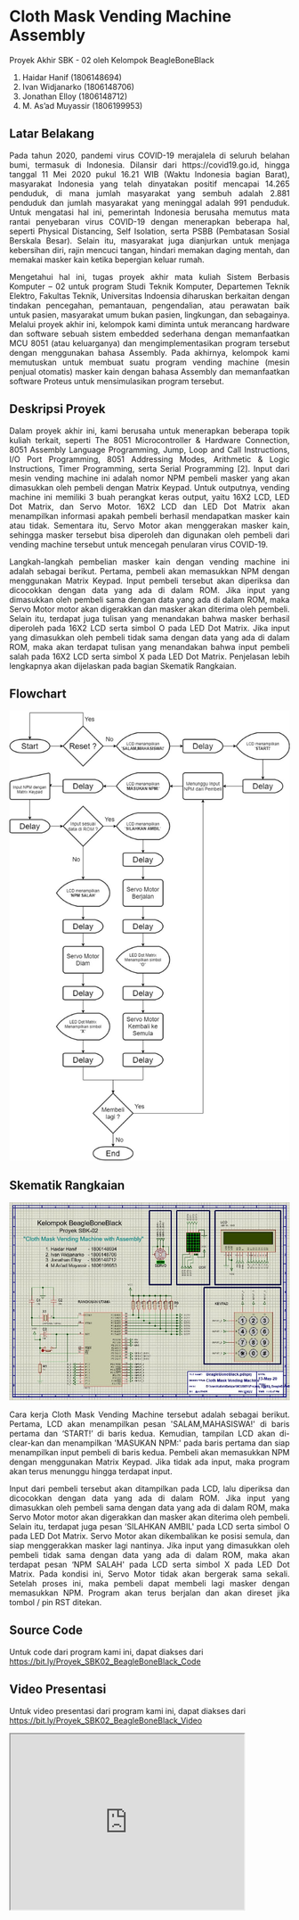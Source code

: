 # Cloth Mask Vending Machine Assembly

Proyek Akhir SBK - 02 oleh Kelompok BeagleBoneBlack
  1. Haidar Hanif       (1806148694)
  2. Ivan Widjanarko    (1806148706)
  3. Jonathan Elloy     (1806148712)
  4. M. As’ad Muyassir  (1806199953)

## Latar Belakang

<p align="justify">  Pada tahun 2020, pandemi virus COVID-19 merajalela di seluruh belahan bumi, termasuk di Indonesia. Dilansir dari https://covid19.go.id, hingga tanggal 11 Mei 2020 pukul 16.21 WIB (Waktu Indonesia bagian Barat), masyarakat Indonesia yang telah dinyatakan positif mencapai 14.265 penduduk, di mana jumlah masyarakat yang sembuh adalah 2.881 penduduk dan jumlah masyarakat yang meninggal adalah 991 penduduk. Untuk mengatasi hal ini, pemerintah Indonesia berusaha memutus mata rantai penyebaran virus COVID-19 dengan menerapkan beberapa hal, seperti Physical Distancing, Self Isolation, serta PSBB (Pembatasan Sosial Berskala Besar). Selain itu, masyarakat juga dianjurkan untuk menjaga kebersihan diri, rajin mencuci tangan, hindari memakan daging mentah, dan memakai masker kain ketika bepergian keluar rumah. </p>
<p align="justify">	Mengetahui hal ini, tugas proyek akhir mata kuliah Sistem Berbasis Komputer – 02 untuk program Studi Teknik Komputer, Departemen Teknik Elektro, Fakultas Teknik, Universitas Indoensia diharuskan berkaitan dengan tindakan pencegahan, pemantauan, pengendalian, atau perawatan baik untuk pasien, masyarakat umum bukan pasien, lingkungan, dan sebagainya. Melalui proyek akhir ini, kelompok kami diminta untuk merancang hardware dan software sebuah sistem embedded sederhana dengan memanfaatkan MCU 8051 (atau keluarganya) dan mengimplementasikan program tersebut dengan menggunakan bahasa Assembly. Pada akhirnya, kelompok kami memutuskan untuk membuat suatu program vending machine (mesin penjual otomatis) masker kain dengan bahasa Assembly dan memanfaatkan software Proteus untuk mensimulasikan program tersebut. </p>

## Deskripsi Proyek

<p align="justify">  Dalam proyek akhir ini, kami berusaha untuk menerapkan beberapa topik kuliah terkait, seperti The 8051 Microcontroller & Hardware Connection, 8051 Assembly Language Programming, Jump, Loop and Call Instructions, I/O Port Programming, 8051 Addressing Modes, Arithmetic & Logic Instructions, Timer Programming, serta Serial Programming [2]. Input dari mesin vending machine ini adalah nomor NPM pembeli masker yang akan dimasukkan oleh pembeli dengan Matrix Keypad. Untuk outputnya, vending machine ini memiliki 3 buah perangkat keras output, yaitu 16X2 LCD, LED Dot Matrix, dan Servo Motor. 16X2 LCD dan LED Dot Matrix akan menampilkan informasi apakah pembeli berhasil mendapatkan masker kain atau tidak. Sementara itu, Servo Motor akan menggerakan masker kain, sehingga masker tersebut bisa diperoleh dan digunakan oleh pembeli dari vending machine tersebut untuk mencegah penularan virus COVID-19. </p>
<p align="justify">	Langkah-langkah pembelian masker kain dengan vending machine ini adalah sebagai berikut. Pertama, pembeli akan memasukkan NPM dengan menggunakan Matrix Keypad. Input pembeli tersebut akan diperiksa dan dicocokkan dengan data yang ada di dalam ROM. Jika input yang dimasukkan oleh pembeli sama dengan data yang ada di dalam ROM, maka Servo Motor motor akan digerakkan dan masker akan diterima oleh pembeli. Selain itu, terdapat juga  tulisan yang menandakan bahwa masker berhasil diperoleh pada 16X2 LCD serta simbol O pada LED Dot Matrix. Jika input yang dimasukkan oleh pembeli tidak sama dengan data yang ada di dalam ROM, maka akan terdapat tulisan yang menandakan bahwa input pembeli salah pada 16X2 LCD serta simbol X pada LED Dot Matrix. Penjelasan lebih lengkapnya akan dijelaskan pada bagian Skematik Rangkaian. </p>

## Flowchart

![alt text](https://github.com/IvanWidjanarko/Cloth-Mask-Vending-Machine-Assembly-/blob/master/Cloth%20Mask%20Vending%20Machine%20Flowchart.jpg)

## Skematik Rangkaian

![alt text](https://github.com/IvanWidjanarko/Cloth-Mask-Vending-Machine-Assembly-/blob/master/Cloth%20Mask%20Vending%20Machine%20Schematic.jpg)

<p align="justify"> Cara kerja Cloth Mask Vending Machine tersebut adalah sebagai berikut. Pertama, LCD akan menampilkan pesan 'SALAM,MAHASISWA!' di baris pertama dan ‘START!’ di baris kedua. Kemudian, tampilan LCD akan di-clear-kan dan menampilkan 'MASUKAN NPM:' pada baris pertama dan siap menampilkan input pembeli di baris kedua. Pembeli akan memasukkan NPM dengan menggunakan Matrix Keypad. Jika tidak ada input, maka program akan terus menunggu hingga terdapat input. </p>
<p align="justify">	Input dari pembeli tersebut akan ditampilkan pada LCD, lalu diperiksa dan dicocokkan dengan data yang ada di dalam ROM. Jika input yang dimasukkan oleh pembeli sama dengan data yang ada di dalam ROM, maka Servo Motor motor akan digerakkan dan masker akan diterima oleh pembeli. Selain itu, terdapat juga pesan ‘SILAHKAN AMBIL' pada LCD serta simbol O pada LED Dot Matrix. Servo Motor akan dikembalikan ke posisi semula, dan siap menggerakkan masker lagi nantinya. Jika input yang dimasukkan oleh pembeli tidak sama dengan data yang ada di dalam ROM, maka akan terdapat pesan ‘NPM SALAH' pada LCD serta simbol X pada LED Dot Matrix. Pada kondisi ini, Servo Motor tidak akan bergerak sama sekali. Setelah proses ini, maka pembeli dapat membeli lagi masker dengan memasukkan NPM. Program akan terus berjalan dan akan direset jika tombol / pin RST ditekan. </p>

## Source Code

Untuk code dari program kami ini, dapat diakses dari https://bit.ly/Proyek_SBK02_BeagleBoneBlack_Code

## Video Presentasi

Untuk video presentasi dari program kami ini, dapat diakses dari https://bit.ly/Proyek_SBK02_BeagleBoneBlack_Video

<iframe width="420" height="315"
src="https://bit.ly/Proyek_SBK02_BeagleBoneBlack_Video">
</iframe> 
